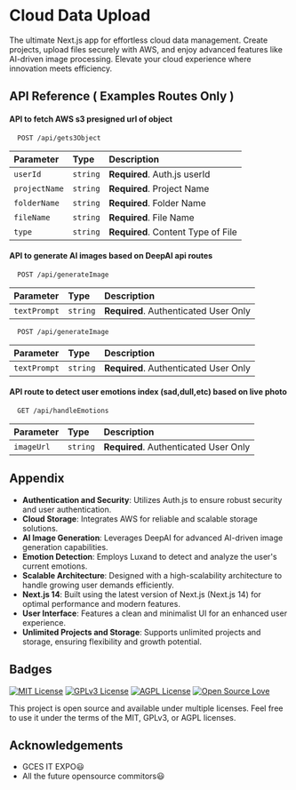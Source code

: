 
# Cloud Data Upload

The ultimate Next.js app for effortless cloud data management. Create projects, upload files securely with AWS, and enjoy advanced features like AI-driven image processing. Elevate your cloud experience where innovation meets efficiency.
## API Reference ( Examples Routes Only )

#### API to fetch AWS s3 presigned url of object

```http
  POST /api/gets3Object
```

| Parameter | Type     | Description                |
| :-------- | :------- | :------------------------- |
| `userId` | `string` | **Required**. Auth.js userId |
| `projectName` | `string` | **Required**. Project Name|
| `folderName` | `string` | **Required**. Folder Name|
| `fileName` | `string` | **Required**. File Name|
| `type` | `string` | **Required**. Content Type of File|

#### API to generate AI images based on DeepAI api routes

```http
  POST /api/generateImage
```

| Parameter | Type     | Description                |
| :-------- | :------- | :------------------------- |
| `textPrompt` | `string` | **Required**. Authenticated User Only |


```http
  POST /api/generateImage
```

| Parameter | Type     | Description                |
| :-------- | :------- | :------------------------- |
| `textPrompt` | `string` | **Required**. Authenticated User Only |

#### API route to detect user emotions index (sad,dull,etc) based on live photo

```http
  GET /api/handleEmotions
```

| Parameter | Type     | Description                       |
| :-------- | :------- | :-------------------------------- |
| `imageUrl`      | `string` | **Required**. Authenticated User Only |




## Appendix

- **Authentication and Security**: Utilizes Auth.js to ensure robust security and user authentication.
- **Cloud Storage**: Integrates AWS for reliable and scalable storage solutions.
- **AI Image Generation**: Leverages DeepAI for advanced AI-driven image generation capabilities.
- **Emotion Detection**: Employs Luxand to detect and analyze the user's current emotions.
- **Scalable Architecture**: Designed with a high-scalability architecture to handle growing user demands efficiently.
- **Next.js 14**: Built using the latest version of Next.js (Next.js 14) for optimal performance and modern features.
- **User Interface**: Features a clean and minimalist UI for an enhanced user experience.
- **Unlimited Projects and Storage**: Supports unlimited projects and storage, ensuring flexibility and growth potential.
## Badges

[![MIT License](https://img.shields.io/badge/License-MIT-green.svg)](https://choosealicense.com/licenses/mit/)
[![GPLv3 License](https://img.shields.io/badge/License-GPL%20v3-yellow.svg)](https://opensource.org/licenses/GPL-3.0)
[![AGPL License](https://img.shields.io/badge/license-AGPL-blue.svg)](http://www.gnu.org/licenses/agpl-3.0)
[![Open Source Love](https://badges.frapsoft.com/os/v1/open-source.svg?v=103)](https://github.com/ellerbrock/open-source-badges/)

This project is open source and available under multiple licenses. Feel free to use it under the terms of the MIT, GPLv3, or AGPL licenses.

## Acknowledgements

 - GCES IT EXPO😃 
 - All the future opensource commitors😃 

